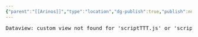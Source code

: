 ```yaml
---
{"parent":"[[Arinos]]","type":"location","dg-publish":true,"publish":null,"permalink":"/diario/lugares/abbey-of-light/","dgPassFrontmatter":true}
---
```


<pre class="dataview dataview-error">Dataview: custom view not found for 'scriptTTT.js' or 'scriptTTT/view.js'.</pre>
